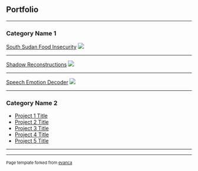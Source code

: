 ## Portfolio

---

### Category Name 1 

[South Sudan Food Insecurity](/sample_page)
<img src="images/dummy_thumbnail.jpg?raw=true"/>

---
[Shadow Reconstructions](/pdf/sample_presentation.pdf)
<img src="images/dummy_thumbnail.jpg?raw=true"/>

---
[Speech Emotion Decoder](http://example.com/)
<img src="images/dummy_thumbnail.jpg?raw=true"/>

---

### Category Name 2

- [Project 1 Title](http://example.com/)
- [Project 2 Title](http://example.com/)
- [Project 3 Title](http://example.com/)
- [Project 4 Title](http://example.com/)
- [Project 5 Title](http://example.com/)

---




---
<p style="font-size:11px">Page template forked from <a href="https://github.com/evanca/quick-portfolio">evanca</a></p>
<!-- Remove above link if you don't want to attibute -->
